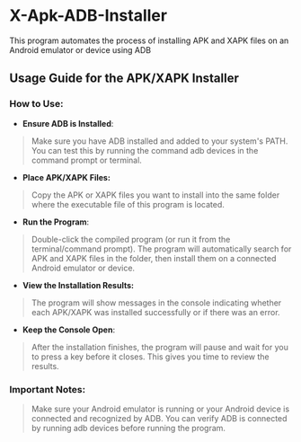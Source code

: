 # X-Apk-ADB-Installer
This program automates the process of installing APK and XAPK files on an Android emulator or device using ADB

## Usage Guide for the APK/XAPK Installer

### How to Use:
- **Ensure ADB is Installed**:

>Make sure you have ADB installed and added to your system's PATH. You can test this by running the command adb devices in the command prompt or terminal.

- **Place APK/XAPK Files:**

>Copy the APK or XAPK files you want to install into the same folder where the executable file of this program is located.

- **Run the Program**:

>Double-click the compiled program (or run it from the terminal/command prompt).
>The program will automatically search for APK and XAPK files in the folder, then install them on a connected Android emulator or device.

- **View the Installation Results:**

>The program will show messages in the console indicating whether each APK/XAPK was installed successfully or if there was an error.

- **Keep the Console Open**:

>After the installation finishes, the program will pause and wait for you to press a key before it closes. This gives you time to review the results.

### Important Notes:
>Make sure your Android emulator is running or your Android device is connected and recognized by ADB.
>You can verify ADB is connected by running adb devices before running the program.
